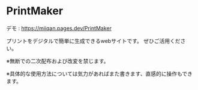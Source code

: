 # PrintMaker
デモ : https://miiqan.pages.dev/PrintMaker

プリントをデジタルで簡単に生成できるwebサイトです。
ぜひご活用ください。

※無断での二次配布および改変を禁じます。

※具体的な使用方法については気力があればまた書きます、直感的に操作もできます。
